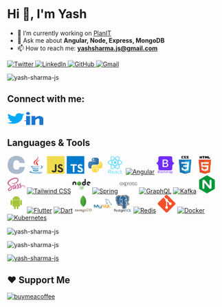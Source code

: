 # Hi 👋, I'm Yash

- 🔭 I’m currently working on [PlanIT](https://github.com/yash-sharma-js/PlanIT)  
- 💬 Ask me about **Angular, Node, Express, MongoDB**  
- 📫 How to reach me: **yashsharma.js@gmail.com**  

<div> 
  <a href="https://x.com/yash_sharma_js" target="_blank">
    <img src="https://img.shields.io/badge/Twitter-1DA1F2?style=for-the-badge&logo=twitter&logoColor=white" alt="Twitter" />
  </a>
  <a href="https://www.linkedin.com/in/yashsharma-js/" target="_blank">
    <img src="https://img.shields.io/badge/LinkedIn-0077B5?style=for-the-badge&logo=linkedin&logoColor=white" alt="LinkedIn" />
  </a>
  <a href="https://github.com/yash-sharma-js" target="_blank">
    <img src="https://img.shields.io/badge/GitHub-100000?style=for-the-badge&logo=github&logoColor=white" alt="GitHub" />
  </a> 
  <a href="mailto:yashsharma.js@gmail.com" target="_blank">
    <img src="https://img.shields.io/badge/-Gmail-%23333?style=for-the-badge&logo=gmail&logoColor=white" alt="Gmail" />
  </a> 
</div>
<p align="left"> <img src="https://komarev.com/ghpvc/?username=yash-sharma-js&label=Profile%20views&color=0e75b6&style=flat" alt="yash-sharma-js" /> </p>

## Connect with me:
<p align="left">
  <a href="https://x.com/yash_sharma_js" target="_blank">
    <img align="center" src="https://raw.githubusercontent.com/teamedwardforever/Readme-Generator/71f25dd8b98329b168142a6b782a107b75eab178/svg/Social/twitter.svg" alt="Twitter" height="30" width="40" />
  </a>
  <a href="https://www.linkedin.com/in/yashsharma-js/" target="_blank">
    <img align="center" src="https://raw.githubusercontent.com/teamedwardforever/Readme-Generator/71f25dd8b98329b168142a6b782a107b75eab178/svg/Social/linked-in-alt.svg" alt="LinkedIn" height="30" width="40" />
  </a>
</p>

## Languages & Tools

<p>
  <a href="https://raw.githubusercontent.com/devicons/devicon/master/icons/c/c-original.svg" target="_blank"><img src="https://raw.githubusercontent.com/devicons/devicon/master/icons/c/c-original.svg" alt="C" width="42" height="42" /></a>
  <a href="https://raw.githubusercontent.com/devicons/devicon/master/icons/java/java-original.svg" target="_blank"><img src="https://raw.githubusercontent.com/devicons/devicon/master/icons/java/java-original.svg" alt="Java" width="42" height="42" /></a>
  <a href="https://raw.githubusercontent.com/devicons/devicon/master/icons/javascript/javascript-original.svg" target="_blank"><img src="https://raw.githubusercontent.com/devicons/devicon/master/icons/javascript/javascript-original.svg" alt="JavaScript" width="42" height="42" /></a>
  <a href="https://raw.githubusercontent.com/devicons/devicon/master/icons/typescript/typescript-original.svg" target="_blank"><img src="https://raw.githubusercontent.com/devicons/devicon/master/icons/typescript/typescript-original.svg" alt="TypeScript" width="42" height="42" /></a>
  <a href="https://raw.githubusercontent.com/devicons/devicon/master/icons/python/python-original.svg" target="_blank"><img src="https://raw.githubusercontent.com/devicons/devicon/master/icons/python/python-original.svg" alt="Python" width="42" height="42" /></a>
  <a href="https://raw.githubusercontent.com/devicons/devicon/master/icons/react/react-original-wordmark.svg" target="_blank"><img src="https://raw.githubusercontent.com/devicons/devicon/master/icons/react/react-original-wordmark.svg" alt="React" width="42" height="42" /></a>
  <a href="https://angular.io/assets/images/logos/angular/angular.svg" target="_blank"><img src="https://angular.io/assets/images/logos/angular/angular.svg" alt="Angular" width="42" height="42" /></a>
  <a href="https://raw.githubusercontent.com/devicons/devicon/master/icons/bootstrap/bootstrap-plain-wordmark.svg" target="_blank"><img src="https://raw.githubusercontent.com/devicons/devicon/master/icons/bootstrap/bootstrap-plain-wordmark.svg" alt="Bootstrap" width="42" height="42" /></a>
  <a href="https://raw.githubusercontent.com/devicons/devicon/master/icons/css3/css3-original-wordmark.svg" target="_blank"><img src="https://raw.githubusercontent.com/devicons/devicon/master/icons/css3/css3-original-wordmark.svg" alt="CSS3" width="42" height="42" /></a>
  <a href="https://raw.githubusercontent.com/devicons/devicon/master/icons/html5/html5-original-wordmark.svg" target="_blank"><img src="https://raw.githubusercontent.com/devicons/devicon/master/icons/html5/html5-original-wordmark.svg" alt="HTML5" width="42" height="42" /></a>
  <a href="https://raw.githubusercontent.com/devicons/devicon/master/icons/sass/sass-original.svg" target="_blank"><img src="https://raw.githubusercontent.com/devicons/devicon/master/icons/sass/sass-original.svg" alt="Sass" width="42" height="42" /></a>
  <a href="https://www.vectorlogo.zone/logos/tailwindcss/tailwindcss-icon.svg" target="_blank"><img src="https://www.vectorlogo.zone/logos/tailwindcss/tailwindcss-icon.svg" alt="Tailwind CSS" width="42" height="42" /></a>
  <a href="https://raw.githubusercontent.com/devicons/devicon/master/icons/nodejs/nodejs-original-wordmark.svg" target="_blank"><img src="https://raw.githubusercontent.com/devicons/devicon/master/icons/nodejs/nodejs-original-wordmark.svg" alt="Node.js" width="42" height="42" /></a>
  <a href="https://www.vectorlogo.zone/logos/springio/springio-icon.svg" target="_blank"><img src="https://www.vectorlogo.zone/logos/springio/springio-icon.svg" alt="Spring" width="42" height="42" /></a>
  <a href="https://raw.githubusercontent.com/devicons/devicon/master/icons/express/express-original-wordmark.svg" target="_blank"><img src="https://raw.githubusercontent.com/devicons/devicon/master/icons/express/express-original-wordmark.svg" alt="Express" width="42" height="42" /></a>
  <a href="https://www.vectorlogo.zone/logos/graphql/graphql-icon.svg" target="_blank"><img src="https://www.vectorlogo.zone/logos/graphql/graphql-icon.svg" alt="GraphQL" width="42" height="42" /></a>
  <a href="https://www.vectorlogo.zone/logos/apache_kafka/apache_kafka-icon.svg" target="_blank"><img src="https://www.vectorlogo.zone/logos/apache_kafka/apache_kafka-icon.svg" alt="Kafka" width="42" height="42" /></a>
  <a href="https://raw.githubusercontent.com/devicons/devicon/master/icons/nginx/nginx-original.svg" target="_blank"><img src="https://raw.githubusercontent.com/devicons/devicon/master/icons/nginx/nginx-original.svg" alt="Nginx" width="42" height="42" /></a>
  <a href="https://raw.githubusercontent.com/devicons/devicon/master/icons/android/android-original-wordmark.svg" target="_blank"><img src="https://raw.githubusercontent.com/devicons/devicon/master/icons/android/android-original-wordmark.svg" alt="Android" width="42" height="42" /></a>
  <a href="https://www.vectorlogo.zone/logos/flutterio/flutterio-icon.svg" target="_blank"><img src="https://www.vectorlogo.zone/logos/flutterio/flutterio-icon.svg" alt="Flutter" width="42" height="42" /></a>
  <a href="https://www.vectorlogo.zone/logos/dartlang/dartlang-icon.svg" target="_blank"><img src="https://www.vectorlogo.zone/logos/dartlang/dartlang-icon.svg" alt="Dart" width="42" height="42" /></a>
  <a href="https://raw.githubusercontent.com/devicons/devicon/master/icons/mongodb/mongodb-original-wordmark.svg" target="_blank"><img src="https://raw.githubusercontent.com/devicons/devicon/master/icons/mongodb/mongodb-original-wordmark.svg" alt="MongoDB" width="42" height="42" /></a>
  <a href="https://raw.githubusercontent.com/devicons/devicon/master/icons/mysql/mysql-original-wordmark.svg" target="_blank"><img src="https://raw.githubusercontent.com/devicons/devicon/master/icons/mysql/mysql-original-wordmark.svg" alt="MySQL" width="42" height="42" /></a>
  <a href="https://raw.githubusercontent.com/devicons/devicon/master/icons/postgresql/postgresql-original-wordmark.svg" target="_blank"><img src="https://raw.githubusercontent.com/devicons/devicon/master/icons/postgresql/postgresql-original-wordmark.svg" alt="PostgreSQL" width="42" height="42" /></a>
  <a href="https://www.vectorlogo.zone/logos/redis/redis-icon.svg" target="_blank"><img src="https://www.vectorlogo.zone/logos/redis/redis-icon.svg" alt="Redis" width="42" height="42" /></a>
  <a href="https://raw.githubusercontent.com/devicons/devicon/master/icons/git/git-original.svg" target="_blank"><img src="https://raw.githubusercontent.com/devicons/devicon/master/icons/git/git-original.svg" alt="Git" width="42" height="42" /></a>
  <a href="https://www.vectorlogo.zone/logos/docker/docker-icon.svg" target="_blank"><img src="https://www.vectorlogo.zone/logos/docker/docker-icon.svg" alt="Docker" width="42" height="42" /></a>
  <a href="https://www.vectorlogo.zone/logos/kubernetes/kubernetes-icon.svg" target="_blank"><img src="https://www.vectorlogo.zone/logos/kubernetes/kubernetes-icon.svg" alt="Kubernetes" width="42" height="42" /></a>
</p>
<p><img align="center" src="https://github-readme-streak-stats.herokuapp.com/?user=yash-sharma-js&" alt="yash-sharma-js" /></p>
<p><img src="https://github-readme-stats.vercel.app/api/top-langs?username=yash-sharma-js&show_icons=true&locale=en&layout=compact" alt="yash-sharma-js" /></p>
<p><a href="https://github.com/ryo-ma/github-profile-trophy"><img src="https://github-profile-trophy.vercel.app/?username=yash-sharma-js" alt="yash-sharma-js" /></a></p>
<h2>❤️ Support Me</h2>
<p><p>
<a href="https://www.buymeacoffee.com/coff.ee/yashsharma.js">
<img src="https://cdn.buymeacoffee.com/buttons/v2/default-yellow.png" width="160" alt="buymeacoffee" />
</a>
</p>
</p>
